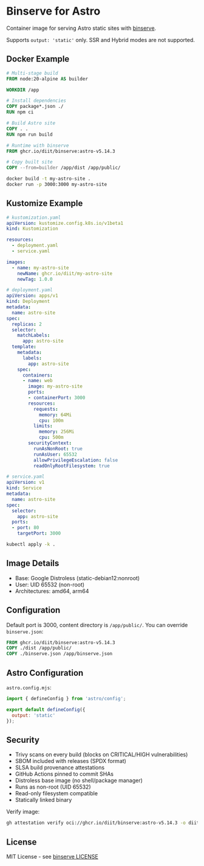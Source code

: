# Binserve for Astro

Container image for serving Astro static sites with [binserve](https://github.com/mufeedvh/binserve).

Supports `output: 'static'` only. SSR and Hybrid modes are not supported.

## Docker Example

```dockerfile
# Multi-stage build
FROM node:20-alpine AS builder

WORKDIR /app

# Install dependencies
COPY package*.json ./
RUN npm ci

# Build Astro site
COPY . .
RUN npm run build

# Runtime with binserve
FROM ghcr.io/diit/binserve:astro-v5.14.3

# Copy built site
COPY --from=builder /app/dist /app/public/
```

```bash
docker build -t my-astro-site .
docker run -p 3000:3000 my-astro-site
```

## Kustomize Example

```yaml
# kustomization.yaml
apiVersion: kustomize.config.k8s.io/v1beta1
kind: Kustomization

resources:
  - deployment.yaml
  - service.yaml

images:
  - name: my-astro-site
    newName: ghcr.io/diit/my-astro-site
    newTag: 1.0.0
```

```yaml
# deployment.yaml
apiVersion: apps/v1
kind: Deployment
metadata:
  name: astro-site
spec:
  replicas: 2
  selector:
    matchLabels:
      app: astro-site
  template:
    metadata:
      labels:
        app: astro-site
    spec:
      containers:
      - name: web
        image: my-astro-site
        ports:
        - containerPort: 3000
        resources:
          requests:
            memory: 64Mi
            cpu: 100m
          limits:
            memory: 256Mi
            cpu: 500m
        securityContext:
          runAsNonRoot: true
          runAsUser: 65532
          allowPrivilegeEscalation: false
          readOnlyRootFilesystem: true
```

```yaml
# service.yaml
apiVersion: v1
kind: Service
metadata:
  name: astro-site
spec:
  selector:
    app: astro-site
  ports:
  - port: 80
    targetPort: 3000
```

```bash
kubectl apply -k .
```

## Image Details

- Base: Google Distroless (static-debian12:nonroot)
- User: UID 65532 (non-root)
- Architectures: amd64, arm64

## Configuration

Default port is 3000, content directory is `/app/public/`. You can override `binserve.json`:

```dockerfile
FROM ghcr.io/diit/binserve:astro-v5.14.3
COPY ./dist /app/public/
COPY ./binserve.json /app/binserve.json
```

## Astro Configuration

`astro.config.mjs`:

```javascript
import { defineConfig } from 'astro/config';

export default defineConfig({
  output: 'static'
});
```

## Security

- Trivy scans on every build (blocks on CRITICAL/HIGH vulnerabilities)
- SBOM included with releases (SPDX format)
- SLSA build provenance attestations
- GitHub Actions pinned to commit SHAs
- Distroless base image (no shell/package manager)
- Runs as non-root (UID 65532)
- Read-only filesystem compatible
- Statically linked binary

Verify image:

```bash
gh attestation verify oci://ghcr.io/diit/binserve:astro-v5.14.3 -o diit
```

## License

MIT License - see [binserve LICENSE](https://github.com/mufeedvh/binserve/blob/master/LICENSE)
